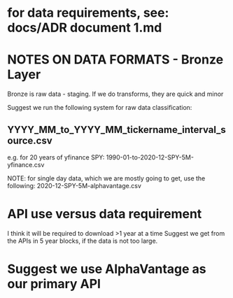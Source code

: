 
# for data requirements, see: docs/ADR document 1.md


# NOTES ON DATA FORMATS - Bronze Layer

Bronze is raw data - staging.
If we do transforms, they are quick and minor


Suggest we run the following system for raw data classification:

## YYYY_MM_to_YYYY_MM_tickername_interval_source.csv

e.g. for 20 years of yfinance SPY:
               1990-01-to-2020-12-SPY-5M-yfinance.csv

NOTE:
for single day data, which we are mostly going to get, use the following:
               2020-12-SPY-5M-alphavantage.csv



# API use versus data requirement

I think it will be required to download >1 year at a time
Suggest we get from the APIs in 5 year blocks, if the data is not too large.




# Suggest we use AlphaVantage as our primary API
